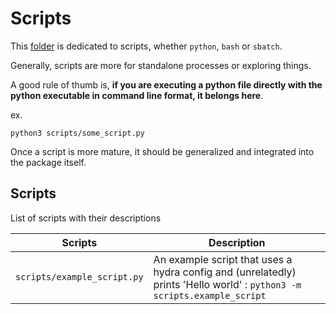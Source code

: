 # Scripts

This [folder](.) is dedicated to scripts, whether `python`, `bash` or `sbatch`.

Generally, scripts are more for standalone processes or exploring things.

A good rule of thumb is, **if you are executing a python file directly with the python
executable in command line format, it belongs here**.

ex.

```python3 scripts/some_script.py```

Once a script is more mature, it should be generalized and integrated into the package
itself.

## Scripts

List of scripts with their descriptions

| Scripts                     | Description                                                                                                             |
|-----------------------------|-------------------------------------------------------------------------------------------------------------------------|
| `scripts/example_script.py` | An example script that uses a hydra config and (unrelatedly) prints 'Hello world' : `python3 -m scripts.example_script` |
